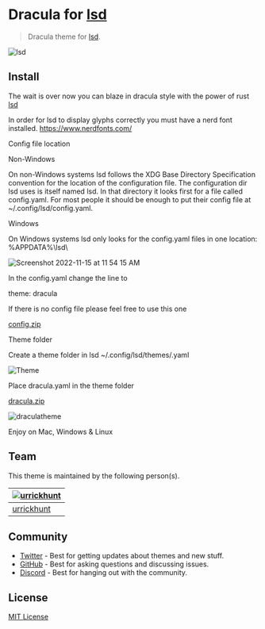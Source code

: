 # Dracula for [lsd](https://github.com/Peltoche/lsd)

> Dracula theme for [lsd](https://github.com/Peltoche/lsd).

![lsd](https://user-images.githubusercontent.com/96319944/170393604-d37f24ca-6995-42e7-88b5-98949f79a32b.PNG)


## Install

The wait is over now you can blaze in dracula style with the power of rust [lsd](https://github.com/Peltoche/lsd)

In order for lsd to display glyphs correctly you must have a nerd font installed. https://www.nerdfonts.com/

Config file location

Non-Windows

On non-Windows systems lsd follows the XDG Base Directory Specification convention for the location of the configuration file. The configuration dir lsd uses is itself named lsd. In that directory it looks first for a file called config.yaml. For most people it should be enough to put their config file at ~/.config/lsd/config.yaml.

Windows

On Windows systems lsd only looks for the config.yaml files in one location: %APPDATA%\lsd\

![Screenshot 2022-11-15 at 11 54 15 AM](https://user-images.githubusercontent.com/96319944/201991611-ab6c51d9-b9c7-4579-a01f-f991a41566fc.png)


In the config.yaml change the line to

theme: dracula
  
If there is no config file please feel free to use this one

[config.zip](https://github.com/urrickhunt/Dracula-for-lsd/files/10015059/config.zip)

Theme folder

Create a theme folder in lsd  ~/.config/lsd/themes/.yaml

![Theme](https://user-images.githubusercontent.com/96319944/170396189-52d5e458-996e-4cfb-980f-46b98004d60f.PNG)

Place dracula.yaml in the theme folder

[dracula.zip](https://github.com/urrickhunt/Dracula-for-lsd/files/8775527/dracula.zip)

![draculatheme](https://user-images.githubusercontent.com/96319944/170396845-60d77ad6-5305-4088-bb2f-23429ddd75e1.PNG)

Enjoy on Mac, Windows & Linux
## Team

This theme is maintained by the following person(s).

| [![urrickhunt](https://github.com/urrickhunt.png?size=100)](https://github.com/urrickhunt) |
| ---------------------------------------------------------------------------------------- |
| [urrickhunt](https://github.com/urrickhunt)                                               |

## Community

- [Twitter](https://twitter.com/draculatheme) - Best for getting updates about themes and new stuff.
- [GitHub](https://github.com/dracula/dracula-theme/discussions) - Best for asking questions and discussing issues.
- [Discord](https://draculatheme.com/discord-invite) - Best for hanging out with the community.

## License

[MIT License](./LICENSE)

